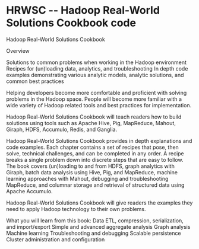 HRWSC -- Hadoop Real-World Solutions Cookbook code
=====

Hadoop Real-World Solutions Cookbook

Overview 

Solutions to common problems when working in the Hadoop environment
Recipes for (un)loading data, analytics, and troubleshooting
In depth code examples demonstrating various analytic models, analytic solutions, and common best practices

Helping developers become more comfortable and proficient with solving problems in the Hadoop space. People will become more familiar with a wide variety of Hadoop related tools and best practices for implementation.

Hadoop Real-World Solutions Cookbook will teach readers how to build solutions using tools such as Apache Hive, Pig, MapReduce, Mahout, Giraph, HDFS, Accumulo, Redis, and Ganglia.

Hadoop Real-World Solutions Cookbook provides in depth explanations and code examples. Each chapter contains a set of recipes that pose, then solve, technical challenges, and can be completed in any order. A recipe breaks a single problem down into discrete steps that are easy to follow. The book covers (un)loading to and from HDFS, graph analytics with Giraph, batch data analysis using Hive, Pig, and MapReduce, machine learning approaches with Mahout, debugging and troubleshooting MapReduce, and columnar storage and retrieval of structured data using Apache Accumulo.

Hadoop Real-World Solutions Cookbook will give readers the examples they need to apply Hadoop technology to their own problems.

What you will learn from this book:
Data ETL, compression, serialization, and import/export 
Simple and advanced aggregate analysis
Graph analysis 
Machine learning
Troubleshooting and debugging
Scalable persistence
Cluster administration and configuration

